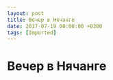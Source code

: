 ```yaml
---
layout: post
title: Вечер в Нячанге
date: 2017-07-19 00:00:00 +0300
tags: [Imported]
---
```

# Вечер в Нячанге

